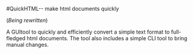 #QuickHTML-- make html documents quickly

(*Being rewritten*)

A GUItool to quickly and efficiently convert a simple text format to full-fledged html documents. The tool also includes a simple CLI tool to bring manual changes.
